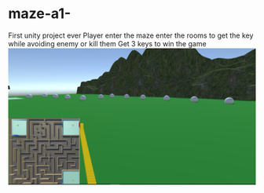 # maze-a1-
First unity project ever
Player enter the maze enter the rooms to get the key while avoiding enemy or kill them
Get 3 keys to win the game
![alt text](https://github.com/cocotheH/maze-a1-/blob/master/a11.PNG)
